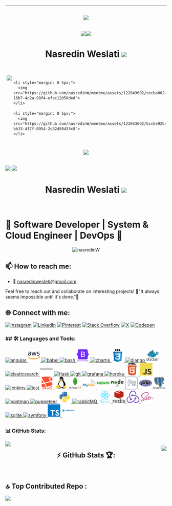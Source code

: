 ---
<div style="display: flex; justify-content: center; align-items: center; flex-direction: column;">
  <p align="center">
    <img src="https://readme-typing-svg.herokuapp.com/?lines=Welcome,+Back+!&center=true&size=30">
  </p>

  <br>

  <div style="display: flex; justify-content: center;">
    <img src="https://github.com/nasredinW/meetme/assets/122043602/cecba002-16b7-4c2a-98f4-efac12050ded">
    <img src="https://github.com/nasredinW/meetme/assets/122043602/bccbe92b-bb15-4f7f-8054-2c82450433c8">
  </div>

  <h1 align="center"> Nasredin Weslati <img src="https://blog.joypixels.com/content/images/2019/06/waving_hand_sign_1024.gif" width="30px"> </h1>

  <br>

  <ul style="display: flex; list-style-type: none; padding: 0; justify-content: center;">
    <li style="margin: 0 5px;">
      <img src="https://readme-typing-svg.herokuapp.com/?lines=Welcome,+Back+!&center=true&size=30">
    </li>

    <li style="margin: 0 5px;">
      <img src="https://github.com/nasredinW/meetme/assets/122043602/cecba002-16b7-4c2a-98f4-efac12050ded">
    </li>

    <li style="margin: 0 5px;">
      <img src="https://github.com/nasredinW/meetme/assets/122043602/bccbe92b-bb15-4f7f-8054-2c82450433c8">
    </li>
  </ul>
</div>

<p align="center">
<img src="https://readme-typing-svg.herokuapp.com/?lines=Welcome,+Back+!&center=true&size=30">
</p>

<br>

<img src="https://github.com/nasredinW/meetme/assets/122043602/cecba002-16b7-4c2a-98f4-efac12050ded">
<img src="https://github.com/nasredinW/meetme/assets/122043602/bccbe92b-bb15-4f7f-8054-2c82450433c8">

<h1 align="center"> Nasredin Weslati <img src="https://blog.joypixels.com/content/images/2019/06/waving_hand_sign_1024.gif" width="30px"> </h1>
<br>

# 🌟 Software Developer | System & Cloud Engineer | DevOps 🌟

<p align="center">
  <img src="https://komarev.com/ghpvc/?username=nasredinW&label=Profile%20views&color=0e75b6&style=flat" alt="nasredinW">
</p>

## 📫 How to reach me:
- 📧 [nasredinwesleti@gmail.com](mailto:nasredinwesleti@gmail.com)

Feel free to reach out and collaborate on interesting projects!
🌟"It always seems impossible until it's done."🌟

## 🌐 Connect with me:

[![Instagram](https://img.shields.io/badge/Instagram-%23E4405F.svg?logo=Instagram&logoColor=white)](https://instagram.com/zayedh80)
[![LinkedIn](https://img.shields.io/badge/LinkedIn-%230077B5.svg?logo=linkedin&logoColor=white)](https://linkedin.com/in/nasredin-weslati-837b85241)
[![Pinterest](https://img.shields.io/badge/Pinterest-%23E60023.svg?logo=Pinterest&logoColor=white)](https://pinterest.com/nasredin-weslati-837b85241)
[![Stack Overflow](https://img.shields.io/badge/-Stackoverflow-FE7A16?logo=stack-overflow&logoColor=white)](https://stackoverflow.com/users/nasredin-weslati-837b85241)
[![X](https://img.shields.io/badge/X-black.svg?logo=X&logoColor=white)](https://x.com/zayedh80)
[![Codepen](https://img.shields.io/badge/Codepen-000000?style=for-the-badge&logo=codepen&logoColor=white)](https://codepen.io/nasredin-weslati-837b85241)

</div> </div> <div class="section"> <h3>## 🛠️ Languages and Tools:</h3> <div class="skills-list"> <a href="https://angular.io" target="\_blank" rel="noreferrer"> <img src="https://angular.io/assets/images/logos/angular/angular.svg" alt="angular" width="40" height="40"/> </a> <a href="https://aws.amazon.com" target="\_blank" rel="noreferrer"> <img src="https://raw.githubusercontent.com/devicons/devicon/master/icons/amazonwebservices/amazonwebservices-original-wordmark.svg" alt="aws" width="40" height="40"/> </a> <a href="https://babeljs.io/" target="\_blank" rel="noreferrer"> <img src="https://www.vectorlogo.zone/logos/babeljs/babeljs-icon.svg" alt="babel" width="40" height="40"/> </a> <a href="https://www.gnu.org/software/bash/" target="\_blank" rel="noreferrer"> <img src="https://www.vectorlogo.zone/logos/gnu_bash/gnu_bash-icon.svg" alt="bash" width="40" height="40"/> </a> <a href="https://getbootstrap.com" target="\_blank" rel="noreferrer"> <img src="https://raw.githubusercontent.com/devicons/devicon/master/icons/bootstrap/bootstrap-plain-wordmark.svg" alt="bootstrap" width="40" height="40"/> </a> <a href="https://www.chartjs.org" target="\_blank" rel="noreferrer"> <img src="https://www.chartjs.org/media/logo-title.svg" alt="chartjs" width="40" height="40"/> </a> <a href="https://www.w3schools.com/css/" target="\_blank" rel="noreferrer"> <img src="https://raw.githubusercontent.com/devicons/devicon/master/icons/css3/css3-original-wordmark.svg" alt="css3" width="40" height="40"/> </a> <a href="https://www.djangoproject.com/" target="\_blank" rel="noreferrer"> <img src="https://cdn.worldvectorlogo.com/logos/django.svg" alt="django" width="40" height="40"/> </a> <a href="https://www.docker.com/" target="\_blank" rel="noreferrer"> <img src="https://raw.githubusercontent.com/devicons/devicon/master/icons/docker/docker-original-wordmark.svg" alt="docker" width="40" height="40"/> </a> <a href="https://www.elastic.co" target="\_blank" rel="noreferrer"> <img src="https://www.vectorlogo.zone/logos/elastic/elastic-icon.svg" alt="elasticsearch" width="40" height="40"/> </a> <a href="https://expressjs.com" target="\_blank" rel="noreferrer"> <img src="https://raw.githubusercontent.com/devicons/devicon/master/icons/express/express-original-wordmark.svg" alt="express" width="40" height="40"/> </a> <a href="https://flask.palletsprojects.com/" target="\_blank" rel="noreferrer"> <img src="https://www.vectorlogo.zone/logos/pocoo_flask/pocoo_flask-icon.svg" alt="flask" width="40" height="40"/> </a> <a href="https://git-scm.com/" target="\_blank" rel="noreferrer"> <img src="https://www.vectorlogo.zone/logos/git-scm/git-scm-icon.svg" alt="git" width="40" height="40"/> </a> <a href="https://grafana.com" target="\_blank" rel="noreferrer"> <img src="https://www.vectorlogo.zone/logos/grafana/grafana-icon.svg" alt="grafana" width="40" height="40"/> </a> <a href="https://heroku.com" target="\_blank" rel="noreferrer"> <img src="https://www.vectorlogo.zone/logos/heroku/heroku-icon.svg" alt="heroku" width="40" height="40"/> </a> <a href="https://www.w3.org/html/" target="\_blank" rel="noreferrer"> <img src="https://raw.githubusercontent.com/devicons/devicon/master/icons/html5/html5-original-wordmark.svg" alt="html5" width="40" height="40"/> </a> <a href="https://developer.mozilla.org/en-US/docs/Web/JavaScript" target="\_blank" rel="noreferrer"> <img src="https://raw.githubusercontent.com/devicons/devicon/master/icons/javascript/javascript-original.svg" alt="javascript" width="40" height="40"/> </a> <a href="https://www.jenkins.io" target="\_blank" rel="noreferrer"> <img src="https://www.vectorlogo.zone/logos/jenkins/jenkins-icon.svg" alt="jenkins" width="40" height="40"/> </a> <a href="https://jestjs.io" target="\_blank" rel="noreferrer"> <img src="https://www.vectorlogo.zone/logos/jestjsio/jestjsio-icon.svg" alt="jest" width="40" height="40"/> </a> <a href="https://laravel.com/" target="\_blank" rel="noreferrer"> <img src="https://raw.githubusercontent.com/devicons/devicon/master/icons/laravel/laravel-plain-wordmark.svg" alt="laravel" width="40" height="40"/> </a> <a href="https://www.linux.org/" target="\_blank" rel="noreferrer"> <img src="https://raw.githubusercontent.com/devicons/devicon/master/icons/linux/linux-original.svg" alt="linux" width="40" height="40"/> </a> <a href="https://www.mongodb.com/" target="\_blank" rel="noreferrer"> <img src="https://raw.githubusercontent.com/devicons/devicon/master/icons/mongodb/mongodb-original-wordmark.svg" alt="mongodb" width="40" height="40"/> </a> <a href="https://www.mysql.com/" target="\_blank" rel="noreferrer"> <img src="https://raw.githubusercontent.com/devicons/devicon/master/icons/mysql/mysql-original-wordmark.svg" alt="mysql" width="40" height="40"/> </a> <a href="https://www.nginx.com" target="\_blank" rel="noreferrer"> <img src="https://raw.githubusercontent.com/devicons/devicon/master/icons/nginx/nginx-original.svg" alt="nginx" width="40" height="40"/> </a> <a href="https://nodejs.org" target="\_blank" rel="noreferrer"> <img src="https://raw.githubusercontent.com/devicons/devicon/master/icons/nodejs/nodejs-original-wordmark.svg" alt="nodejs" width="40" height="40"/> </a> <a href="https://www.photoshop.com/en" target="\_blank" rel="noreferrer"> <img src="https://raw.githubusercontent.com/devicons/devicon/master/icons/photoshop/photoshop-line.svg" alt="photoshop" width="40" height="40"/> </a> <a href="https://www.php.net" target="\_blank" rel="noreferrer"> <img src="https://raw.githubusercontent.com/devicons/devicon/master/icons/php/php-original.svg" alt="php" width="40" height="40"/> </a> <a href="https://www.postgresql.org" target="\_blank" rel="noreferrer"> <img src="https://raw.githubusercontent.com/devicons/devicon/master/icons/postgresql/postgresql-original-wordmark.svg" alt="postgresql" width="40" height="40"/> </a> <a href="https://postman.com" target="\_blank" rel="noreferrer"> <img src="https://www.vectorlogo.zone/logos/getpostman/getpostman-icon.svg" alt="postman" width="40" height="40"/> </a> <a href="https://github.com/puppeteer/puppeteer" target="\_blank" rel="noreferrer"> <img src="https://www.vectorlogo.zone/logos/pptrdev/pptrdev-official.svg" alt="puppeteer" width="40" height="40"/> </a> <a href="https://www.python.org" target="\_blank" rel="noreferrer"> <img src="https://raw.githubusercontent.com/devicons/devicon/master/icons/python/python-original.svg" alt="python" width="40" height="40"/> </a> <a href="https://www.rabbitmq.com" target="\_blank" rel="noreferrer"> <img src="https://www.vectorlogo.zone/logos/rabbitmq/rabbitmq-icon.svg" alt="rabbitMQ" width="40" height="40"/> </a> <a href="https://reactjs.org/" target="\_blank" rel="noreferrer"> <img src="https://raw.githubusercontent.com/devicons/devicon/master/icons/react/react-original-wordmark.svg" alt="react" width="40" height="40"/> </a> <a href="https://redis.io" target="\_blank" rel="noreferrer"> <img src="https://raw.githubusercontent.com/devicons/devicon/master/icons/redis/redis-original-wordmark.svg" alt="redis" width="40" height="40"/> </a> <a href="https://redux.js.org" target="\_blank" rel="noreferrer"> <img src="https://raw.githubusercontent.com/devicons/devicon/master/icons/redux/redux-original.svg" alt="redux" width="40" height="40"/> </a> <a href="https://sass-lang.com" target="\_blank" rel="noreferrer"> <img src="https://raw.githubusercontent.com/devicons/devicon/master/icons/sass/sass-original.svg" alt="sass" width="40" height="40"/> </a> <a href="https://www.sqlite.org/" target="\_blank" rel="noreferrer"> <img src="https://www.vectorlogo.zone/logos/sqlite/sqlite-icon.svg" alt="sqlite" width="40" height="40"/> </a> <a href="https://symfony.com" target="\_blank" rel="noreferrer"> <img src="https://symfony.com/logos/symfony_black_03.svg" alt="symfony" width="40" height="40"/> </a> <a href="https://www.typescriptlang.org/" target="\_blank" rel="noreferrer"> <img src="https://raw.githubusercontent.com/devicons/devicon/master/icons/typescript/typescript-original.svg" alt="typescript" width="40" height="40"/> </a> <a href="https://webpack.js.org" target="\_blank" rel="noreferrer"> <img src="https://raw.githubusercontent.com/devicons/devicon/d00d0969292a6569d45b06d3f350f463a0107b0d/icons/webpack/webpack-original-wordmark.svg" alt="webpack" width="40" height="40"/> </a> </div> </div> </div> 

##  <h3 align="left"> 📊 GitHub Stats:</h3>

<div style="display: flex; justify-content: space-between;">
  <img src="https://github-readme-streak-stats.herokuapp.com/?user=nasredinW&theme=tokyonight&hide_border=false" />
  
 ## <summary>:zap: GitHub Stats 🏆:</summary>

![](https://github-profile-trophy.vercel.app/?username=nasredinW&theme=juicyfresh&no-frame=false&no-bg=false&margin-w=4)

</div>

 <br>



## <summary> 🔝 Top Contributed Repo :</summary>


![](https://github-readme-stats.vercel.app/api/top-langs/?username=nasredinW&theme=tokyonight&hide_border=false&include_all_commits=true&count_private=true&layout=compact)



</body> </html> 
